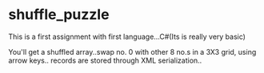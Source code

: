 # shuffle_puzzle
This is a first assignment with first language...C#(Its is really very basic)


You'll get a shuffled array..swap no. 0 with other 8 no.s in a 3X3 grid, using arrow keys..
records are stored through XML serialization..
